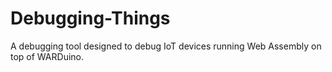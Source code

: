 # Debugging-Things
A debugging tool designed to debug IoT devices running Web Assembly on top of WARDuino.
